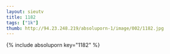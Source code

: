 ```yaml
--- 
layout: sieutv
title: 1182
tags: ["1k"]
thumb: http://94.23.248.219/absoluporn-1/image/002/1182.jpg
---
```

{% include absoluporn key="1182" %} 
